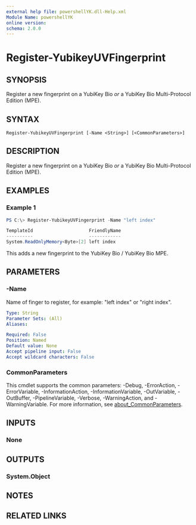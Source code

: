```yaml
---
external help file: powershellYK.dll-Help.xml
Module Name: powershellYK
online version:
schema: 2.0.0
---
```


# Register-YubikeyUVFingerprint

## SYNOPSIS
Register a new fingerprint on a YubiKey Bio _or_ a YubiKey Bio Multi-Protocol Edition (MPE).

## SYNTAX

```
Register-YubikeyUVFingerprint [-Name <String>] [<CommonParameters>]
```

## DESCRIPTION
Register a new fingerprint on a YubiKey Bio _or_ a YubiKey Bio Multi-Protocol Edition (MPE).

## EXAMPLES

### Example 1
```powershell
PS C:\> Register-YubikeyUVFingerprint -Name "left index"

TemplateId                     FriendlyName
----------                     ------------
System.ReadOnlyMemory<Byte>[2] left index
```

This adds a new fingerprint to the YubiKey Bio / YubiKey Bio MPE.

## PARAMETERS

### -Name
Name of finger to register, for example: "left index" or "right index".

```yaml
Type: String
Parameter Sets: (All)
Aliases:

Required: False
Position: Named
Default value: None
Accept pipeline input: False
Accept wildcard characters: False
```

### CommonParameters
This cmdlet supports the common parameters: -Debug, -ErrorAction, -ErrorVariable, -InformationAction, -InformationVariable, -OutVariable, -OutBuffer, -PipelineVariable, -Verbose, -WarningAction, and -WarningVariable. For more information, see [about_CommonParameters](http://go.microsoft.com/fwlink/?LinkID=113216).

## INPUTS

### None

## OUTPUTS

### System.Object
## NOTES

## RELATED LINKS
